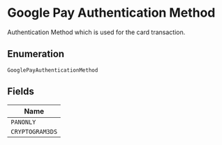 
# Google Pay Authentication Method

Authentication Method which is used for the card transaction.

## Enumeration

`GooglePayAuthenticationMethod`

## Fields

| Name |
|  --- |
| `PANONLY` |
| `CRYPTOGRAM3DS` |

